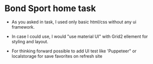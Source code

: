 # Bond  Sport home task

* As you asked in task, I used only basic html/css without any ui framework.
* In case I could use, I would "use material UI" with Grid2 ellement for styling and layout.


* For thinking forward possible to add UI test like 'Puppeteer" or localstorage for save favorites on refresh site